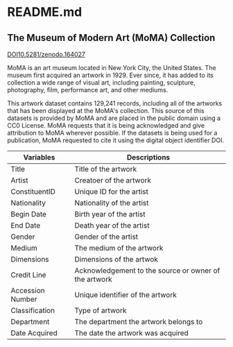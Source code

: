 # README.md
## The Museum of Modern Art (MoMA) Collection 
[DOI10.5281/zenodo.164027](https://zenodo.org/records/164027)

MoMA is an art museum located in New York City, the United States. The museum first acquired an artwork in 1929. 
Ever since, it has added to its collection a wide range of visual art, including painting, sculpture, photography, film, performance art, and other mediums.

This artwork dataset contains 129,241 records, including all of the artworks that has been displayed at the MoMA's collection.
This source of this datasets is provided by MoMA and are placed in the public domain using a CC0 License.
MoMA requests that it is being acknowledged and give attribution to MoMA wherever possible. 
If the datasets is being used for a publication, MoMA requested to cite it using the digital object identifier DOI.

| Variables     | Descriptions  |
| ------------- | ------------- |
| Title         | Title of the artwork |
| Artist        | Creatoer of the artwork |
| ConstituentID    | Unique ID for the artist  |
| Nationality    | Nationality of the artist |
| Begin Date  | Birth year of the artist |
| End Date | Death year of the artist  |
| Gender | Gender of the artist |
|Medium | The medium of the artwork     |
| Dimensions | Dimensions of the artwok |
| Credit Line | Acknowledgement to the source or owner of the artwork |
| Accession Number | Unique identifier of the artwork |
| Classification  | Type of artwork  |
| Department | The department the artwork belongs to |
| Date Acquired | The date the artwork was acquired |

